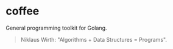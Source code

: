# coffee
General programming toolkit for Golang.
> Niklaus Wirth: "Algorithms + Data Structures = Programs".
